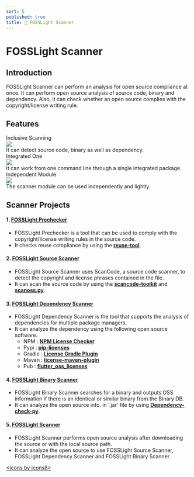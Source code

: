 ```yaml
---
sort: 5
published: true
title: 🔎 FOSSLight Scanner
---
```

# FOSSLight Scanner

## Introduction

FOSSLight Scanner can perform an analysis for open source compliance at once. It can perform open source analysis of source code, binary and dependency. Also, it can check whether an open source complies with the copyright/license writing rule.

## Features

<div class="flex-container">
  <div class="flex-contents">
    <div>
      <div id="feature_title">
        Inclusive Scanning
      </div>
      <div id="feature_img">
        <img src="https://img.icons8.com/dotty/80/000000/check-all.png"/>
      </div>
      <div id="feature_content">
        It can detect source code, binary as well as dependency.
      </div>
    </div>
  </div>

  <div class="flex-contents">
    <div>
      <div id="feature_title">
        Integrated One
      </div>
      <div id="feature_img">
        <img src="https://img.icons8.com/wired/64/000000/workspace-one.png"/>
      </div>
      <div id="feature_content">
        It can work from one command line through a single integrated package.
      </div>
    </div>
  </div>

  <div class="flex-contents">
    <div>
      <div id="feature_title">
        Independent Module
      </div>
      <div id="feature_img">
        <img src="https://img.icons8.com/dotty/80/000000/module.png"/>
      </div>
      <div id="feature_content">
        The scanner module can be used independently and lightly.
      </div>
    </div>
  </div>
</div>

## Scanner Projects

#### 1. [**FOSSLight Prechecker**](1_prechecker.md)
- FOSSLight Prechecker is a tool that can be used to comply with the copyright/license writing rules in the source code.
- It checks reuse compliance by using the **[reuse-tool](https://github.com/fsfe/reuse-tool)**.

#### 2. [**FOSSLight Source Scanner**](2_source.md)
- FOSSLight Source Scanner uses ScanCode, a source code scanner, to detect the copyright and license phrases contained in the file.
- It can scan the source code by using the **[scancode-toolkit](https://github.com/nexB/scancode-toolkit)** and **[scanoss.py](https://github.com/scanoss/scanoss.py)**.

#### 3. [**FOSSLight Dependency Scanner**](3_dependency.md)
- FOSSLight Dependency Scanner is the tool that supports the analysis of dependencies for multiple package managers.
- It can analyze the dependency using the following open source software.
  - NPM : **[NPM License Checker](https://github.com/davglass/license-checker)**
  - Pypi : **[pip-licenses](https://github.com/raimon49/pip-licenses)**
  - Gradle : **[License Gradle Plugin](https://github.com/hierynomus/license-gradle-plugin)**
  - Maven : **[license-maven-plugin](https://github.com/mojohaus/license-maven-plugin)**
  - Pub : **[flutter_oss_licenses](https://github.com/espresso3389/flutter_oss_licenses)**

#### 4. [**FOSSLight Binary Scanner**](4_binary.md)
- FOSSLight Binary Scanner searches for a binary and outputs OSS information if there is an identical or similar binary from the Binary DB.
- It can analyze the open source info. in '.jar' file by using **[Dependency-check-py](https://github.com/jhermann/dependency-check-py)**.

#### 5. [**FOSSLight Scanner**](https://github.com/fosslight/fosslight_scanner)
- FOSSLight Scanner performs open source analysis after downloading the source or with the local source path. 
- It can analyze the open source to use FOSSLight Source Scanner, FOSSLight Dependency Scanner and FOSSLight Binary Scanner.
  
     
      
<div class="right"><a href="https://icons8.com/icon">&lt;Icons by Icons8&gt;</a></div>

